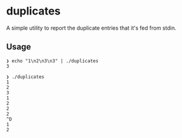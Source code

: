 # duplicates

A simple utility to report the duplicate entries that it's fed from stdin.

## Usage

```
❯ echo "1\n2\n3\n3" | ./duplicates
3
```

```
❯ ./duplicates
1
2
3
1
2
2
2
^D
1
2
```
